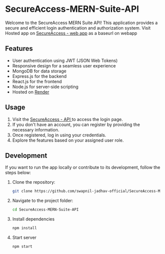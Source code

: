 # SecureAccess-MERN-Suite-API

Welcome to the SecureAccess MERN Suite API! This application provides a secure and efficient login authentication and authorization system.
Visit Hosted app on [SecureAccess - web app](https://secureaccess-mern-suite-api.onrender.com) as a baseurl on webapp

## Features

- User authentication using JWT (JSON Web Tokens)
- Responsive design for a seamless user experience
- MongoDB for data storage
- Express.js for the backend
- React.js for the frontend
- Node.js for server-side scripting
- Hosted on [Render](https://secureaccess-mern-suite-webapp.onrender.com)



## Usage

1. Visit the [SecureAccess - API ](https://secureaccess-mern-suite-webapp.onrender.com) to access the login page.
2. If you don't have an account, you can register by providing the necessary information.
3. Once registered, log in using your credentials.
4. Explore the features based on your assigned user role.

## Development

If you want to run the app locally or contribute to its development, follow the steps below:

1. Clone the repository:

   ```bash
   git clone https://github.com/swapnil-jadhav-official/SecureAccess-MERN-Suite-API.git


2. Navigate to the project folder:

   ```bash
   cd SecureAccess-MERN-Suite-API

3. Install dependencies
   
    ```bash
    npm install


4. Start server
   
   ```bash
   npm start



